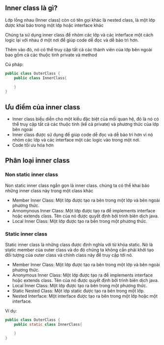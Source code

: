 ## Inner class là gì?  
Lớp lồng nhau (Inner class) còn có tên gọi khác là nested class, là một lớp được khai báo trong một lớp hoặc interface khác  

Chúng ta sử dụng inner class để nhóm các lớp và các interface một cách logic lại với nhau ở một nơi để giúp code dễ đọc và dễ bảo trì hơn.  

Thêm vào đó, nó có thể truy cập tất cả các thành viên của lớp bên ngoài bao gồm cả các thuộc tính private và method  

Cú pháp:  
```java
public class OuterClass {
    public class InnerClass{
        
    }
}
```  

## Ưu điểm của inner class  
- Inner class biểu diễn cho một kiểu đặc biệt của mối quan hệ, đó là nó có thể truy cập tất cả các thuộc tính (kể cả private) và phương thức của lớp bên ngoài  
- Inner class được sử dụng để giúp code dễ đọc và dễ bảo trì hơn vì nó nhóm các lớp và các interface một các logic vào trong một nơi.  
- Code tối ưu hóa hơn  

## Phân loại inner class
### Non static inner class  
Non static inner class ngắn gọn là inner class. chúng ta có thể khai báo những inner class này trong một class khác 

- Member Inner Class: Một lớp được tạo ra bên trong một lớp và bên ngoài phương thức.
- Annomynous Inner Class: Một lớp được tạo ra để implements interface hoặc extends class. Tên của nó được quyết định bởi trình biên dịch java.
- Local Inner Class: Một lớp được tạo ra bên trong một phương thức.

### Static inner class  
Static inner class là những class được định nghĩa với từ khóa static. Nó là static member của outer class và do đó chúng ta không cần phải khởi tạo đối tượng của outer class và chính class này để truy cập tới nó.  

- Member Inner Class: Một lớp được tạo ra bên trong một lớp và bên ngoài phương thức.
- Anonymous Inner Class: Một lớp được tạo ra để implements interface hoặc extends class. Tên của nó được quyết định bởi trình biên dịch java.
- Local Inner Class: Một lớp được tạo ra bên trong một phương thức.
- Static Nested Class: Một lớp static được tạo ra bên trong một lớp.
- Nested Interface: Một interface được tạo ra bên trong một lớp hoặc một interface.

Ví dụ: 
```java
public class OuterClass {
    public static class InnerClass{

    }
}
```